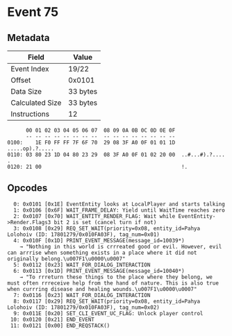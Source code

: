 # Event 75

## Metadata

| Field           | Value    |
|-----------------|----------|
| Event Index     | 19/22    |
| Offset          | 0x0101   |
| Data Size       | 33 bytes |
| Calculated Size | 33 bytes |
| Instructions    | 12       |

```
      00 01 02 03 04 05 06 07  08 09 0A 0B 0C 0D 0E 0F
      -- -- -- -- -- -- -- --  -- -- -- -- -- -- -- --
0100:    1E F0 FF FF 7F 6F 70  29 08 3F A0 0F 01 01 1D   .....op).?.....
0110: 03 80 23 1D 04 80 23 29  08 3F A0 0F 01 02 20 00  ..#...#).?.... .
0120: 21 00                                             !.              
```

## Opcodes

```
  0: 0x0101 [0x1E] EventEntity looks at LocalPlayer and starts talking
  1: 0x0106 [0x6F] WAIT_FRAME_DELAY: Yield until WaitTime reaches zero
  2: 0x0107 [0x70] WAIT_ENTITY_RENDER_FLAG: Wait while EventEntity->Render.Flags3 bit 2 is set (cancel turn if not)
  3: 0x0108 [0x29] REQ_SET_WAIT(priority=0x08, entity_id=Pahya Lolohoiv (ID: 17801279/0x010FA03F), tag_num=0x01)
  4: 0x010F [0x1D] PRINT_EVENT_MESSAGE(message_id=10039*)
    → "Nothing in this world is crrreated good or evil. However, evil can arrrise when something exists in a place where it did not originally belong.\u007F1\u0000\u0007"
  5: 0x0112 [0x23] WAIT_FOR_DIALOG_INTERACTION
  6: 0x0113 [0x1D] PRINT_EVENT_MESSAGE(message_id=10040*)
    → "To rrreturn these things to the place where they belong, we must often rrreceive help from the hand of nature. This is also true when currring disease and healing wounds.\u007F1\u0000\u0007"
  7: 0x0116 [0x23] WAIT_FOR_DIALOG_INTERACTION
  8: 0x0117 [0x29] REQ_SET_WAIT(priority=0x08, entity_id=Pahya Lolohoiv (ID: 17801279/0x010FA03F), tag_num=0x02)
  9: 0x011E [0x20] SET_CLI_EVENT_UC_FLAG: Unlock player control
 10: 0x0120 [0x21] END_EVENT
 11: 0x0121 [0x00] END_REQSTACK()
```
